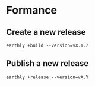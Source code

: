 # Formance

## Create a new release

```
earthly +build --version=vX.Y.Z
```

## Publish a new release

```
earthly +release --version=vX.Y
```